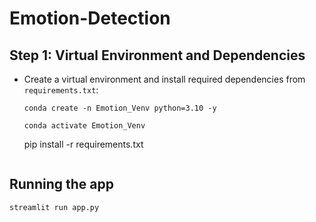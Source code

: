 # Emotion-Detection



## Step 1: Virtual Environment and Dependencies
- Create a virtual environment and install required dependencies from `requirements.txt`:
  ```
  conda create -n Emotion_Venv python=3.10 -y

  ```
  ```
  conda activate Emotion_Venv
  
  ```
  pip install -r requirements.txt
  ```

## Running the app 

```
streamlit run app.py
```

